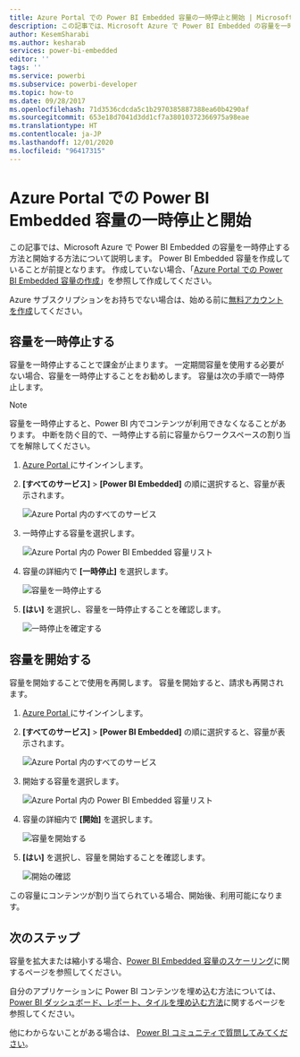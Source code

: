 ```yaml
---
title: Azure Portal での Power BI Embedded 容量の一時停止と開始 | Microsoft Docs
description: この記事では、Microsoft Azure で Power BI Embedded の容量を一時停止する方法と開始する方法について説明します。
author: KesemSharabi
ms.author: kesharab
services: power-bi-embedded
editor: ''
tags: ''
ms.service: powerbi
ms.subservice: powerbi-developer
ms.topic: how-to
ms.date: 09/28/2017
ms.openlocfilehash: 71d3536cdcda5c1b2970385887388ea60b4290af
ms.sourcegitcommit: 653e18d7041d3dd1cf7a38010372366975a98eae
ms.translationtype: HT
ms.contentlocale: ja-JP
ms.lasthandoff: 12/01/2020
ms.locfileid: "96417315"
---
```

# <a name="pause-and-start-your-power-bi-embedded-capacity-in-the-azure-portal"></a>Azure Portal での Power BI Embedded 容量の一時停止と開始

この記事では、Microsoft Azure で Power BI Embedded の容量を一時停止する方法と開始する方法について説明します。 Power BI Embedded 容量を作成していることが前提となります。 作成していない場合、「[Azure Portal での Power BI Embedded 容量の作成](azure-pbie-create-capacity.md)」を参照して作成してください。

Azure サブスクリプションをお持ちでない場合は、始める前に[無料アカウントを作成](https://azure.microsoft.com/free/)してください。

## <a name="pause-your-capacity"></a>容量を一時停止する

容量を一時停止することで課金が止まります。 一定期間容量を使用する必要がない場合、容量を一時停止することをお勧めします。 容量は次の手順で一時停止します。

> [!NOTE]
> 容量を一時停止すると、Power BI 内でコンテンツが利用できなくなることがあります。 中断を防ぐ目的で、一時停止する前に容量からワークスペースの割り当てを解除してください。

1. [Azure Portal ](https://portal.azure.com/)にサインインします。

2. **[すべてのサービス]**  >  **[Power BI Embedded]** の順に選択すると、容量が表示されます。

    ![Azure Portal 内のすべてのサービス](media/azure-pbie-pause-start/azure-portal-more-services.png)

3. 一時停止する容量を選択します。

    ![Azure Portal 内の Power BI Embedded 容量リスト](media/azure-pbie-pause-start/azure-portal-capacity-list.png)

4. 容量の詳細内で **[一時停止]** を選択します。

    ![容量を一時停止する](media/azure-pbie-pause-start/azure-portal-pause-capacity.png)

5. **[はい]** を選択し、容量を一時停止することを確認します。

    ![一時停止を確定する](media/azure-pbie-pause-start/azure-portal-confirm-pause.png)

## <a name="start-your-capacity"></a>容量を開始する

容量を開始することで使用を再開します。 容量を開始すると、請求も再開されます。

1. [Azure Portal ](https://portal.azure.com/)にサインインします。

2. **[すべてのサービス]**  >  **[Power BI Embedded]** の順に選択すると、容量が表示されます。

    ![Azure Portal 内のすべてのサービス](media/azure-pbie-pause-start/azure-portal-more-services.png)

3. 開始する容量を選択します。

    ![Azure Portal 内の Power BI Embedded 容量リスト](media/azure-pbie-pause-start/azure-portal-capacity-list.png)

4. 容量の詳細内で **[開始]** を選択します。

    ![容量を開始する](media/azure-pbie-pause-start/azure-portal-start-capacity.png)

5. **[はい]** を選択し、容量を開始することを確認します。

    ![開始の確認](media/azure-pbie-pause-start/azure-portal-confirm-start.png)

この容量にコンテンツが割り当てられている場合、開始後、利用可能になります。

## <a name="next-steps"></a>次のステップ

容量を拡大または縮小する場合、[Power BI Embedded 容量のスケーリング](azure-pbie-scale-capacity.md)に関するページを参照してください。

自分のアプリケーションに Power BI コンテンツを埋め込む方法については、[Power BI ダッシュボード、レポート、タイルを埋め込む方法](https://powerbi.microsoft.com/documentation/powerbi-developer-embedding-content/)に関するページを参照してください。

他にわからないことがある場合は、 [Power BI コミュニティで質問してみてください](https://community.powerbi.com/)。